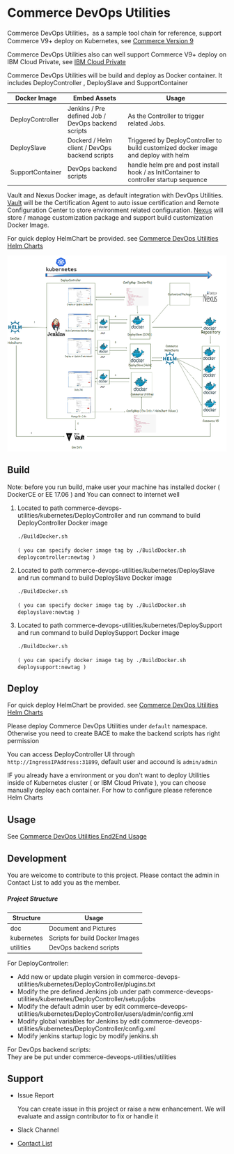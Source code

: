 # Commerce DevOps Utilities #

Commerce DevOps Utilities，as a sample tool chain for reference, support Commerce V9+ deploy on Kubernetes, see [Commerce Version 9](https://www.ibm.com/support/knowledgecenter/SSZLC2_9.0.0/landing/wc_welcome.htm)

Commerce DevOps Utilities also can well support Commerce V9+ deploy on IBM Cloud Private, see [IBM Cloud Private](https://www.ibm.com/cloud/private)

Commerce DevOps Utilities will be build and deploy as Docker container. It includes DeployController , DeploySlave and SupportContainer

Docker Image  |  Embed Assets  | Usage
------------- | -------------| -------------
DeployController | Jenkins / Pre defined Job / DevOps backend scripts |  As the Controller to trigger related Jobs.
DeploySlave  | Dockerd / Helm client / DevOps backend scripts | Triggered by DeployController to build customized docker image and deploy with helm
SupportContainer | DevOps backend scripts | handle helm pre and post install hook / as InitContainer to controller startup sequence

Vault and Nexus Docker image, as default integration with DevOps Utilities. [Vault](https://www.vaultproject.io/) will be the Certification Agent to auto issue certification and Remote Configuration Center to store
environment related configuration. [Nexus](https://www.sonatype.com/nexus-repository-sonatype) will store /  manage customization package and support build customization Docker Image.

For quick deploy HelmChart be provided. see [Commerce DevOps Utilities Helm Charts](https://github.com/IBM/wc-helmchart)

  <img src="https://github.com/IBM/wc-devops-utilities/raw/master/doc/images/Overview.png" width = "700" height = "450" alt="Overview" align=center /><br>

## Build  ##

Note: before you run build, make user your machine has installed docker ( DockerCE or EE  17.06 ) and You can connect to internet well

1. Located to path commerce-devops-utilities/kubernetes/DeployController and run command to build DeployController Docker image

    ```
    ./BuildDocker.sh

    ( you can specify docker image tag by ./BuildDocker.sh deploycontroller:newtag )
    ```

2. Located to path commerce-devops-utilities/kubernetes/DeploySlave and run command to build DeploySlave Docker image

   ```
   ./BuildDocker.sh

   ( you can specify docker image tag by ./BuildDocker.sh deployslave:newtag )
   ```

3. Located to path commerce-devops-utilities/kubernetes/DeploySupport and run command to build DeploySupport Docker image
   ```
   ./BuildDocker.sh

   ( you can specify docker image tag by ./BuildDocker.sh deploysupport:newtag )
   ```

## Deploy ##

For quick deploy HelmChart be provided. see [Commerce DevOps Utilities Helm Charts](https://github.com/IBM/wc-helmchart)

Please deploy Commerce DevOps Utilities under `default` namespace. Otherwise you need to create BACE to make the backend scripts has right permission

You can access DeployController UI through `http://IngressIPAddress:31899`, default user and accound is `admin/admin`

IF you already have a environment or you don't want to deploy Utilities inside of Kubernetes cluster ( or IBM Cloud Private ), you can choose manually
deploy each container. For how to configure please reference Helm Charts


## Usage ##

See [Commerce DevOps Utilities End2End Usage](doc/End2EndUsage.md)

## Development ##

You are welcome to contribute to this project.  Please contact the admin in Contact List to add you as the member.

##### Project Structure  #####
Structure  |   Usage
------------- | -------------
doc | Document and Pictures
kubernetes  | Scripts for build Docker Images
utilities |  DevOps backend scripts

For DeployController:
* Add new or update plugin version in commerce-devops-utilities/kubernetes/DeployController/plugins.txt
* Modify the pre defined Jenkins job under path commerce-deveops-utilities/kubernetes/DeployController/setup/jobs
* Modify the default admin user by edit commerce-deveops-utilities/kubernetes/DeployController/users/admin/config.xml
* Modify global variables for Jenkins by edit commerce-deveops-utilities/kubernetes/DeployController/config.xml
* Modify jenkins startup logic by modify jenkins.sh


For DevOps backend scripts:<br>
They are be put under commerce-deveops-utilities/utilities


## Support ##

* Issue Report

  You can create issue in this project or raise a new enhancement. We will evaluate and assign contributor to fix or handle it

* Slack Channel


* [Contact List](CONTACT.md)
